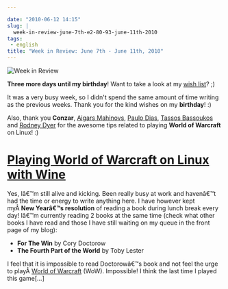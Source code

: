 ```yaml
---

date: "2010-06-12 14:15"
slug: |
  week-in-review-june-7th-e2-80-93-june-11th-2010
tags:
 - english
title: "Week in Review: June 7th - June 11th, 2010"
---
```


![Week in Review](http://bit.ly/DogReview)

**Three more days until my birthday**! Want to take a look at my [wish
list](http://amzn.to/OgWishList)? ;)

It was a very busy week, so I didn't spend the same amount of time
writing as the previous weeks. Thank you for the kind wishes on my
**birthday**! :)

Also, thank you **Conzar**, [Aigars Mahinovs](http://aigarius.com),
[Paulo Dias](http://padoca.wordpress.com), [Tassos
Bassoukos](http://tassos.blogentis.net) and [Rodney
Dyer](http://dyerlab.bio.vcu.edu) for the awesome tips related to
playing **World of Warcraft** on Linux! :)

# [Playing World of Warcraft on Linux with Wine](http://www.ogmaciel.com/?p=1108)

Yes, Iâ€™m still alive and kicking. Been really busy at work and
havenâ€™t had the time or energy to write anything here. I have however
kept myÂ **New Yearâ€™s resolution** of reading a book during lunch
break every day! Iâ€™m currently reading 2 books at the same time (check
what other books I have read and those I have still waiting on my queue
in the front page of my blog):

-   **For The Win** by Cory Doctorow
-   **The Fourth Part of the World** by Toby Lester

I feel that it is impossible to read Doctorowâ€™s book and not feel the
urge to playÂ [World of
Warcraft](http://www.worldofwarcraft.com/index.xml) (WoW). Impossible! I
think the last time I played this game\[...\]
